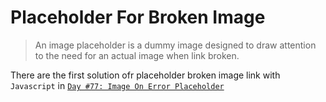 # Placeholder For Broken Image

>An image placeholder is a dummy image designed to draw attention to the need for an actual image when link broken.

There are the first solution ofr placeholder broken image link with `Javascript` in [`Day #77: Image On Error Placeholder`](../001.Simple%20Validate%20Form%20with%20Vanilla%20JS/index.html)
